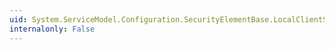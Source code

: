 ```yaml
---
uid: System.ServiceModel.Configuration.SecurityElementBase.LocalClientSettings
internalonly: False
---
```


